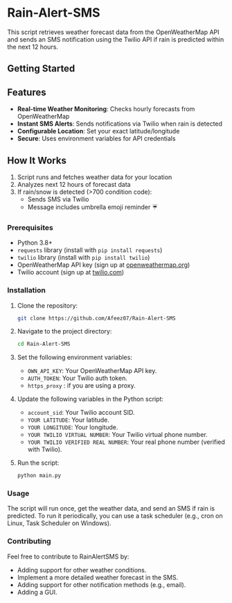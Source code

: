 # Rain-Alert-SMS

This script retrieves weather forecast data from the OpenWeatherMap API and sends an SMS notification using the Twilio API if rain is predicted within the next 12 hours.

## Getting Started

## Features
- **Real-time Weather Monitoring**: Checks hourly forecasts from OpenWeatherMap
- **Instant SMS Alerts**: Sends notifications via Twilio when rain is detected
- **Configurable Location**: Set your exact latitude/longitude
- **Secure**: Uses environment variables for API credentials

## How It Works
1. Script runs and fetches weather data for your location
2. Analyzes next 12 hours of forecast data
3. If rain/snow is detected (>700 condition code):
   - Sends SMS via Twilio
   - Message includes umbrella emoji reminder ☔️
     
### Prerequisites

* Python 3.8+
* `requests` library (install with `pip install requests`)
* `twilio` library (install with `pip install twilio`)
* OpenWeatherMap API key (sign up at [openweathermap.org](https://openweathermap.org/))
* Twilio account (sign up at [twilio.com](https://www.twilio.com/))

### Installation

1.  Clone the repository:

    ```bash
    git clone https://github.com/Afeez07/Rain-Alert-SMS
    ```

2.  Navigate to the project directory:

    ```bash
    cd Rain-Alert-SMS
    ```

3.  Set the following environment variables:

    * `OWN_API_KEY`: Your OpenWeatherMap API key.
    * `AUTH_TOKEN`: Your Twilio auth token.
    * `https_proxy` : if you are using a proxy.

4.  Update the following variables in the Python script:

    * `account_sid`: Your Twilio account SID.
    * `YOUR LATITUDE`: Your latitude.
    * `YOUR LONGITUDE`: Your longitude.
    * `YOUR TWILIO VIRTUAL NUMBER`: Your Twilio virtual phone number.
    * `YOUR TWILIO VERIFIED REAL NUMBER`: Your real phone number (verified with Twilio).

5.  Run the script:

    ```bash
    python main.py
    ```

### Usage

The script will run once, get the weather data, and send an SMS if rain is predicted. To run it periodically, you can use a task scheduler (e.g., cron on Linux, Task Scheduler on Windows).

### Contributing

Feel free to contribute to RainAlertSMS by:

* Adding support for other weather conditions.
* Implement a more detailed weather forecast in the SMS.
* Adding support for other notification methods (e.g., email).
* Adding a GUI.
